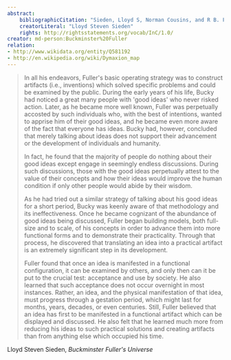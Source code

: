 ```yaml
---
abstract:
    bibliographicCitation: "Sieden, Lloyd S, Norman Cousins, and R B. Fuller. Buckminster Fuller's Universe: [his Life and Work]. Cambridge, Mass: Perseus Publ, 2000. Print."
    creatorLiteral: "Lloyd Steven Sieden"
    rights: http://rightsstatements.org/vocab/InC/1.0/
creator: md-person:Buckminster%20Fuller    
relation:
- http://www.wikidata.org/entity/Q581192
- http://en.wikipedia.org/wiki/Dymaxion_map
---
```



> In all his endeavors, Fuller's basic operating strategy was to construct artifacts (i.e., inventions) which solved specific problems and could be examined by the public. During the early years of his life, Bucky had noticed a great many people with 'good ideas' who never risked action. Later, as he became more well known, Fuller was perpetually accosted by such individuals who, with the best of intentions, wanted to apprise him of their good ideas, and he became even more aware of the fact that everyone has ideas. Bucky had, however, concluded that merely talking about ideas does not support their advancement or the development of individuals and humanity.
>
> In fact, he found that the majority of people do nothing about their good ideas except engage in seemingly endless discussions. During such discussions, those with the good ideas perpetually attest to the value of their concepts and how their ideas would improve the human condition if only other people would abide by their wisdom.
>
> As he had tried out a similar strategy of talking about his good ideas for a short period, Bucky was keenly aware of that methodology and its ineffectiveness. Once he became cognizant of the abundance of good ideas being discussed, Fuller began building models, both full-size and to scale, of his concepts in order to advance them into more functional forms and to demonstrate their practicality. Through that process, he discovered that translating an idea into a practical artifact is an extremely significant step in its development.
>
> Fuller found that once an idea is manifested in a functional configuration, it can be examined by others, and only then can it be put to the crucial test: acceptance and use by society. He also learned that such acceptance does not occur overnight in most instances. Rather, an idea, and the physical manifestation of that idea, must progress through a gestation period, which might last for months, years, decades, or even centuries. Still, Fuller believed that an idea has first to be manifested in a functional artifact which can be displayed and discussed. He also felt that he learned much more from reducing his ideas to such practical solutions and creating artifacts than from anything else which occupied his time.

Lloyd Steven Sieden, _Buckminster Fuller's Universe_
